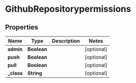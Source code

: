 
# GithubRepositorypermissions

## Properties
Name | Type | Description | Notes
------------ | ------------- | ------------- | -------------
**admin** | **Boolean** |  |  [optional]
**push** | **Boolean** |  |  [optional]
**pull** | **Boolean** |  |  [optional]
**_class** | **String** |  |  [optional]



